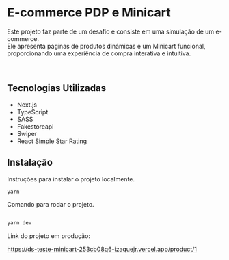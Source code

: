 # E-commerce PDP e Minicart

Este projeto faz parte de um desafio e consiste em uma simulação de um e-commerce.
<br>
Ele apresenta páginas de produtos dinâmicas e um Minicart funcional, proporcionando uma experiência de compra interativa e intuitiva.

<br>

## Tecnologias Utilizadas

- Next.js
- TypeScript
- SASS
- Fakestoreapi
- Swiper
- React Simple Star Rating

## Instalação

Instruções para instalar o projeto localmente.

```bash
yarn

```
Comando para rodar o projeto.

```bash

yarn dev
```
Link do projeto em produção:

https://ds-teste-minicart-253cb08q6-izaquejr.vercel.app/product/1

